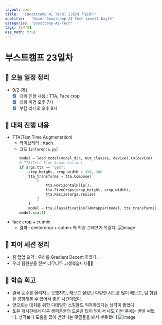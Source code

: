 ```yaml
---
layout: post
title:  "[Boostcamp AI Tech] 23일차 학습정리"
subtitle:   "Naver Boostcamp AI Tech Level1 Day23"
categories: "Boostcamp-AI-Tech"
tags: [5주차]
use_math: true
---
```


# 부스트캠프 23일차

## 📝 오늘 일정 정리

* 9/2 (목)
  - [x] 대회 진행 내용 : TTA, Face crop
  - [x] 대회 마감 오후 7시
  - [x] 부캠 라디오 오후 8시

## 🚩 대회 진행 내용

* TTA(Test Time Augmentation)
  * 라이브러리 : [ttach](https://github.com/qubvel/ttach)
  * 코드 (`inference.py`)
    ```python
    model = load_model(model_dir, num_classes, device).to(device)
    # TTA(Test Time Augmentation)
    if args.tta == "yes":
        crop_height, crop_width = 350, 300
        tta_transforms = tta.Compose(
            [
                tta.HorizontalFlip(),
                tta.FiveCrops(crop_height, crop_width),
                tta.Resize(args.resize)
            ]
        )
        model = tta.ClassificationTTAWrapper(model, tta_transforms)
    model.eval()
    ```
* face crop + cutmix
  * 결과 : centorcrop + cutmix 와 학습 그래프가 똑같다.
  ![image](https://user-images.githubusercontent.com/35680202/131825861-bc2a5925-baaa-4f1a-98fb-a04e058145c6.png)

## 🌱 피어 세션 정리

* 팀 랩업 요약 : 우리를 Gradient Decent 하였다.
* 우리 팀원분들 전부 너무너무 고생했습니다🎉🎉

## 🚀 학습 회고

* 결국 등수를 올리지는 못했지만, 해보고 싶었던 다양한 시도를 많이 해보고, 팀 협업을 경험해볼 수 있어서 좋은 시간이었다.
* 앞으로는 대회를 위한 디테일한 스킬들도 익혀야겠다는 생각이 들었다.
* 토론 게시판에서 다른 캠퍼분들의 도움을 많이 받아서 나도 이번 주에는 글을 써봤다. 생각보다 도움을 많이 받았다는 댓글들을 봐서 뿌듯했다!
  ![image](https://user-images.githubusercontent.com/35680202/131841930-27838341-3e38-4a4f-b163-7b9a8455a3db.png)



